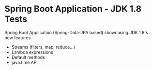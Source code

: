 # Spring Boot Application - JDK 1.8 Tests

Spring Boot Application (Spring-Data-JPA based) showcasing JDK 1.8's new features

* Streams (filters, map, reduce...)
* Lambda expressions
* Default methods
* java.time API
